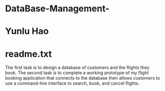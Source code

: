 # DataBase-Management-
# Yunlu Hao
# readme.txt

The first task is to design a database of customers and the flights they book. 
The second task is to complete a working prototype of my flight booking application that connects to the database then allows customers to use a command-line interface to search, book, and cancel flights.

